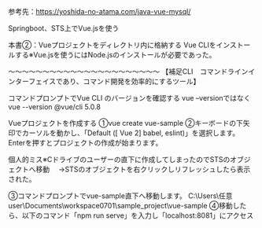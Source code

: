 参考先：https://yoshida-no-atama.com/java-vue-mysql/

Springboot、STS上でVue.jsを使う

本書②：Vueプロジェクトをディレクトリ内に格納する
Vue CLIをインストールする※Vue.jsを使うにはNode.jsのインストールが必要であった。


～～～～～～～～～～～～～～～～～～～～～～
【補足CLI　コマンドラインインターフェイスであり、コマンド開発を効率的にするツール】

コマンドプロンプトでVue CLI のバージョンを確認する
vue –versionではなくvue --version
@vue/cli 5.0.8

Vueプロジェクトを作成する
①vue create vue-sample
②キーボードの下矢印でカーソルを動かし、「Default ([ Vue 2] babel, eslint)」を選択します。Enterを押すとプロジェクトの作成が始まります。

個人的ミス※Cドライブのユーザーの直下に作成してしまったのでSTSのオブジェクトへ移動
　→STSのオブジェクトを右クリックしリフレッシュしたら表示された。

③コマンドプロンプトでvue-sample直下へ移動します。
C:\Users\任意user\Documents\workspace0701\sample_project\vue-sample
④移動したら、以下のコマンド「npm run serve」を入力し「localhost:8081」にアクセス

